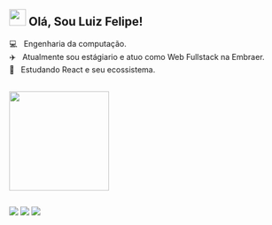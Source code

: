 ## <img src="https://media.giphy.com/media/KzJkzjggfGN5Py6nkT/giphy.gif" width="30px"> Olá, Sou Luiz Felipe! 
💻 &nbsp; Engenharia da computação.<br>
✈️ &nbsp; Atualmente sou estágiario e atuo como Web Fullstack na Embraer.<br>
📖 &nbsp; Estudando React e seu ecossistema.<br><br>

 <div>
  <img height="180em" src="https://github-readme-stats.vercel.app/api/top-langs/?username=Luizfelipe25&layout=compact&langs_count=7&theme=tokyonight"/> 
</div>
  
  ##
 
<div> 
 <a href="https://www.linkedin.com/in/luiz-felipe-farias1/" target="_blank"><img src="https://img.shields.io/badge/-LinkedIn-%230077B5?style=for-the-badge&logo=linkedin&logoColor=white" target="_blank"></a> 
  <a href = "mailto:luiz.farias.cpv@gmail.com"><img src="https://img.shields.io/badge/-Gmail-%23333?style=for-the-badge&logo=gmail&logoColor=white" target="_blank"></a>
  <a href = "https://twitter.com/luiz_fariaas" target="_blank"><img src="https://img.shields.io/badge/Twitter-1DA1F2?style=for-the-badge&logo=twitter&logoColor=white" target="_blank"></a>
 
</div>
